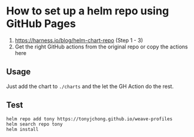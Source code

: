 # How to set up a helm repo using GitHub Pages

1. https://harness.io/blog/helm-chart-repo (Step 1 - 3)
2. Get the right GitHub actions from the original repo or copy the actions here
  
## Usage
Just add the chart to `./charts` and the let the GH Action do the rest. 

## Test
```
helm repo add tony https://tonyjchong.github.io/weave-profiles
helm search repo tony
helm install 
